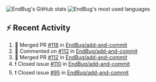 ![EndBug's GitHub stats](https://github-readme-stats.vercel.app/api?username=endbug&show_icons=true)
![EndBug's most used languages](https://github-readme-stats.vercel.app/api/top-langs/?username=endbug&layout=compact)

## ⚡ Recent Activity

<!--START_SECTION:activity-->
1. 🎉 Merged PR [#118](https://github.com//EndBug/add-and-commit/pull/118) in [EndBug/add-and-commit](https://github.com//EndBug/add-and-commit)
2. 💬 Commented on [#112](https://github.com//EndBug/add-and-commit/issues/112) in [EndBug/add-and-commit](https://github.com//EndBug/add-and-commit)
3. 🎉 Merged PR [#112](https://github.com//EndBug/add-and-commit/pull/112) in [EndBug/add-and-commit](https://github.com//EndBug/add-and-commit)
4. ❗️ Closed issue [#110](https://github.com//EndBug/add-and-commit/issues/110) in [EndBug/add-and-commit](https://github.com//EndBug/add-and-commit)
5. ❗️ Closed issue [#95](https://github.com//EndBug/add-and-commit/issues/95) in [EndBug/add-and-commit](https://github.com//EndBug/add-and-commit)
<!--END_SECTION:activity-->
